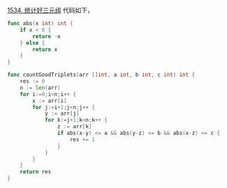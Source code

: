 [1534. 统计好三元组](https://leetcode.cn/problems/count-good-triplets/description/)
代码如下，
```go
func abs(x int) int {
    if x < 0 {
        return -x 
    } else {
        return x 
    }
}

func countGoodTriplets(arr []int, a int, b int, c int) int {
    res := 0
    n := len(arr)
    for i:=0;i<n;i++ {
        x := arr[i]
        for j:=i+1;j<n;j++ {
            y := arr[j]
            for k:=j+1;k<n;k++ {
                z := arr[k]
                if abs(x-y) <= a && abs(y-z) <= b && abs(x-z) <= c {
                    res += 1
                }
            }
        }
    }
    return res 
}
```